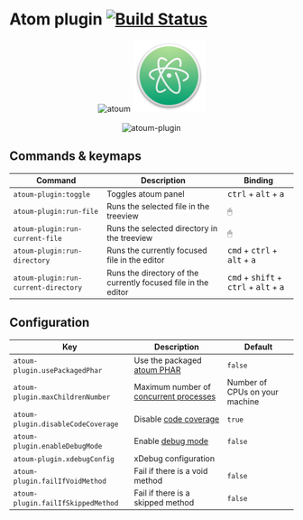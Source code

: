 # Atom plugin [![Build Status](https://travis-ci.org/atoum/atom-plugin.svg?branch=master)](https://travis-ci.org/atoum/atom-plugin)

<p align="center">
    <img src="http://downloads.atoum.org/images/logo.png" alt="atoum"/>
    <img src="https://raw.githubusercontent.com/atom/atom/master/resources/app-icons/stable/png/128.png" alt="atom"/>
    <br/><br/>
    <img src="https://raw.githubusercontent.com/atoum/atom-plugin/master/resources/preview.png" alt="atoum-plugin"/>
</p>

## Commands & keymaps

| Command                              | Description                                                    | Binding                                                                             |
|--------------------------------------|----------------------------------------------------------------|-------------------------------------------------------------------------------------|
| `atoum-plugin:toggle`                | Toggles atoum panel                                            | <kbd>ctrl</kbd> + <kbd>alt</kbd> + <kbd>a</kbd>                                     |
| `atoum-plugin:run-file`              | Runs the selected file in the treeview                         | 🖱                                                                                   |
| `atoum-plugin:run-current-file`      | Runs the selected directory in the treeview                    | 🖱                                                                                   |
| `atoum-plugin:run-directory`         | Runs the currently focused file in the editor                  | <kbd>cmd</kbd> + <kbd>ctrl</kbd> + <kbd>alt</kbd> + <kbd>a</kbd>                    |
| `atoum-plugin:run-current-directory` | Runs the directory of the currently focused file in the editor | <kbd>cmd</kbd> + <kbd>shift</kbd> + <kbd>ctrl</kbd> + <kbd>alt</kbd> + <kbd>a</kbd> |

## Configuration

| Key                                | Description                            | Default                        |
|------------------------------------|----------------------------------------|--------------------------------|
| `atoum-plugin.usePackagedPhar`     | Use the packaged [atoum PHAR](http://docs.atoum.org/en/latest/getting_started.html?highlight=phar#phar-archive)                                     | `false`                        |
| `atoum-plugin.maxChildrenNumber`   | Maximum number of [concurrent processes](http://docs.atoum.org/en/latest/option_cli.html?highlight=process#mcn-integer-max-children-number-integer) | Number of CPUs on your machine |
| `atoum-plugin.disableCodeCoverage` | Disable [code coverage](http://docs.atoum.org/en/latest/option_cli.html?highlight=process#ncc-no-code-coverage)                                     | `true`                         |
| `atoum-plugin.enableDebugMode`     | Enable [debug mode](http://docs.atoum.org/en/latest/written_help.html#le-mode-debug)                                                                | `false`                        |
| `atoum-plugin.xdebugConfig`        | xDebug configuration                                                                                                                                | ` `                            |
| `atoum-plugin.failIfVoidMethod`    | Fail if there is a void method                                                                                                                      | `false`                        |
| `atoum-plugin.failIfSkippedMethod` | Fail if there is a skipped method                                                                                                                   | `false`                        |
